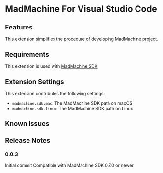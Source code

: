 # MadMachine For Visual Studio Code

## Features

This extension simplifies the procedure of developing MadMachine project.


## Requirements

This extension is used with [MadMachine SDK](https://github.com/madmachineio/mm-sdk/releases)

## Extension Settings

This extension contributes the following settings:

* `madmachine.sdk.mac`: The MadMachine SDK path on macOS
* `madmachine.sdk.linux`: The MadMachine SDK path on Linux

## Known Issues



## Release Notes



### 0.0.3

Initial commit
Compatible with MadMachine SDK 0.7.0 or newer

